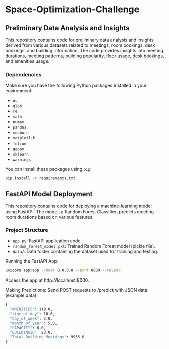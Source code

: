 # Space-Optimization-Challenge

## Preliminary Data Analysis and Insights

This repository contains code for preliminary data analysis and insights derived from various datasets related to meetings, room bookings, desk bookings, and building information. The code provides insights into meeting durations, meeting patterns, building popularity, floor usage, desk bookings, and amenities usage.

### Dependencies

Make sure you have the following Python packages installed in your environment:

- `os`
- `glob`
- `re`
- `math`
- `numpy`
- `pandas`
- `seaborn`
- `matplotlib`
- `folium`
- `geopy`
- `sklearn`
- `warnings`

You can install these packages using `pip`:

```bash
pip install -r requirements.txt
```

## FastAPI Model Deployment

This repository contains code for deploying a machine-learning model using FastAPI. The model, a Random Forest Classifier, predicts meeting room durations based on various features.

### Project Structure

- `app.py`: FastAPI application code.
- `random_forest_model.pkl`: Trained Random Forest model (pickle file).
- `data/`: Data folder containing the dataset used for training and testing.

Running the FastAPI App:
```bash
uvicorn app:app --host 0.0.0.0 --port 8000 --reload
```

Access the app at http://localhost:8000.

Making Predictions: Send POST requests to /predict with JSON data (example data)
```bash
{
  "AMENITIES": 119.0,
  "time_of_day": 16.0,
  "day_of_week": 3.0,
  "month_of_year": 5.0,
  "CAPACITY": 6.0,
  "BUILDINGID": 23.0,
  "Total_Building_Meetings": 9933.0
}
```





